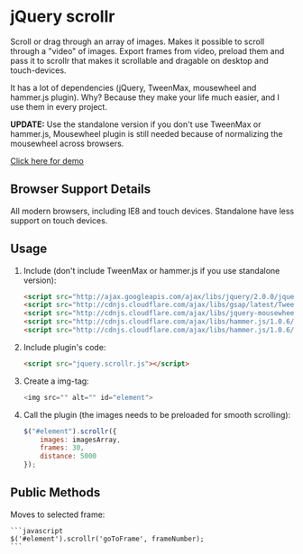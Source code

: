 # jQuery scrollr

Scroll or drag through an array of images. Makes it possible to scroll through a "video" of images. Export frames from video, preload them and pass it to scrollr that makes it scrollable and dragable on desktop and touch-devices.

It has a lot of dependencies (jQuery, TweenMax, mousewheel and hammer.js plugin). Why? Because they make your life much easier, and I use them in every project.

**UPDATE:** Use the standalone version if you don't use TweenMax or hammer.js, Mousewheel plugin is still needed because of normalizing the mousewheel across browsers.

[Click here for demo](http://robertbue.no/plugins/jquery.scrollr/)

## Browser Support Details

All modern browsers, including IE8 and touch devices.
Standalone have less support on touch devices.

## Usage

1. Include (don't include TweenMax or hammer.js if you use standalone version):

	```html
	<script src="http://ajax.googleapis.com/ajax/libs/jquery/2.0.0/jquery.min.js"></script>
	<script src="http://cdnjs.cloudflare.com/ajax/libs/gsap/latest/TweenMax.min.js"></script>
	<script src="http://cdnjs.cloudflare.com/ajax/libs/jquery-mousewheel/3.1.6/jquery.mousewheel.min.js"></script>
	<script src="http://cdnjs.cloudflare.com/ajax/libs/hammer.js/1.0.6/hammer.min.js"></script>
	<script src="http://cdnjs.cloudflare.com/ajax/libs/hammer.js/1.0.6/jquery.hammer.min.js"></script>
	```

2. Include plugin's code:

	```html
	<script src="jquery.scrollr.js"></script>
	```

3. Create a img-tag:

	```javascript
	<img src="" alt="" id="element">
	```

4. Call the plugin (the images needs to be preloaded for smooth scrolling):

	```javascript
	$("#element").scrollr({
	    images: imagesArray,
	    frames: 30,
	    distance: 5000
	});
	```

## Public Methods
	
Moves to selected frame: 

	```javascript
	$('#element').scrollr('goToFrame', frameNumber);
	```
